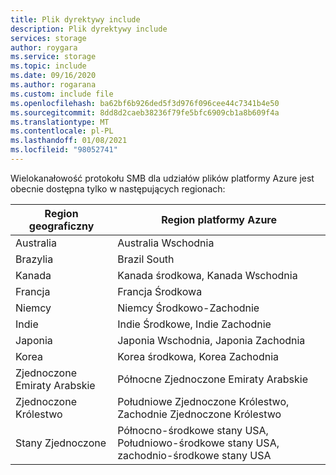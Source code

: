 ```yaml
---
title: Plik dyrektywy include
description: Plik dyrektywy include
services: storage
author: roygara
ms.service: storage
ms.topic: include
ms.date: 09/16/2020
ms.author: rogarana
ms.custom: include file
ms.openlocfilehash: ba62bf6b926ded5f3d976f096cee44c7341b4e50
ms.sourcegitcommit: 8dd8d2caeb38236f79fe5bfc6909cb1a8b609f4a
ms.translationtype: MT
ms.contentlocale: pl-PL
ms.lasthandoff: 01/08/2021
ms.locfileid: "98052741"
---
```

Wielokanałowość protokołu SMB dla udziałów plików platformy Azure jest obecnie dostępna tylko w następujących regionach:

| Region geograficzny | Region platformy Azure |
|-------------|-------------------|
| Australia | Australia Wschodnia |
| Brazylia | Brazil South |
| Kanada | Kanada środkowa, Kanada Wschodnia |
| Francja | Francja Środkowa |
| Niemcy | Niemcy Środkowo-Zachodnie |
| Indie | Indie Środkowe, Indie Zachodnie |
| Japonia | Japonia Wschodnia, Japonia Zachodnia |
| Korea | Korea środkowa, Korea Zachodnia |
| Zjednoczone Emiraty Arabskie | Północne Zjednoczone Emiraty Arabskie |
| Zjednoczone Królestwo | Południowe Zjednoczone Królestwo, Zachodnie Zjednoczone Królestwo |
| Stany Zjednoczone | Północno-środkowe stany USA, Południowo-środkowe stany USA, zachodnio-środkowe stany USA |
